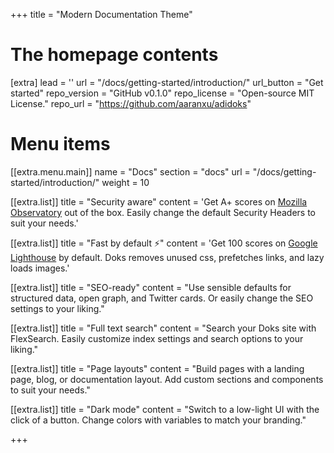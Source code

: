 +++
title = "Modern Documentation Theme"


# The homepage contents
[extra]
lead = ''
url = "/docs/getting-started/introduction/"
url_button = "Get started"
repo_version = "GitHub v0.1.0"
repo_license = "Open-source MIT License."
repo_url = "https://github.com/aaranxu/adidoks"

# Menu items
[[extra.menu.main]]
name = "Docs"
section = "docs"
url = "/docs/getting-started/introduction/"
weight = 10

[[extra.list]]
title = "Security aware"
content = 'Get A+ scores on <a href="https://observatory.mozilla.org/analyze/adidoks.org">Mozilla Observatory</a> out of the box. Easily change the default Security Headers to suit your needs.'

[[extra.list]]
title = "Fast by default ⚡️"
content = 'Get 100 scores on <a href="https://googlechrome.github.io/lighthouse/viewer/?gist=7731347bb8ce999eff7428a8e763b637">Google Lighthouse</a> by default. Doks removes unused css, prefetches links, and lazy loads images.'

[[extra.list]]
title = "SEO-ready"
content = "Use sensible defaults for structured data, open graph, and Twitter cards. Or easily change the SEO settings to your liking."

[[extra.list]]
title = "Full text search"
content = "Search your Doks site with FlexSearch. Easily customize index settings and search options to your liking."

[[extra.list]]
title = "Page layouts"
content = "Build pages with a landing page, blog, or documentation layout. Add custom sections and components to suit your needs."

[[extra.list]]
title = "Dark mode"
content = "Switch to a low-light UI with the click of a button. Change colors with variables to match your branding."

+++
